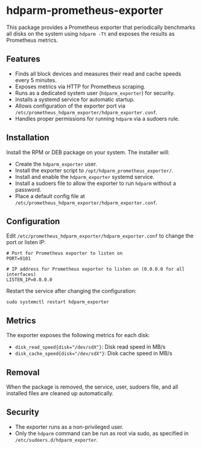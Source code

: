 # hdparm-prometheus-exporter

This package provides a Prometheus exporter that periodically benchmarks all disks on the system using `hdparm -Tt` and exposes the results as Prometheus metrics.

## Features

- Finds all block devices and measures their read and cache speeds every 5 minutes.
- Exposes metrics via HTTP for Prometheus scraping.
- Runs as a dedicated system user (`hdparm_exporter`) for security.
- Installs a systemd service for automatic startup.
- Allows configuration of the exporter port via `/etc/prometheus_hdparm_exporter/hdparm_exporter.conf`.
- Handles proper permissions for running `hdparm` via a sudoers rule.

## Installation

Install the RPM or DEB package on your system. The installer will:
- Create the `hdparm_exporter` user.
- Install the exporter script to `/opt/hdparm_prometheus_exporter/`.
- Install and enable the `hdparm_exporter` systemd service.
- Install a sudoers file to allow the exporter to run `hdparm` without a password.
- Place a default config file at `/etc/prometheus_hdparm_exporter/hdparm_exporter.conf`.

## Configuration

Edit `/etc/prometheus_hdparm_exporter/hdparm_exporter.conf` to change the port or listen IP:

```
# Port for Prometheus exporter to listen on
PORT=9101

# IP address for Prometheus exporter to listen on (0.0.0.0 for all interfaces)
LISTEN_IP=0.0.0.0
```

Restart the service after changing the configuration:

```
sudo systemctl restart hdparm_exporter
```

## Metrics

The exporter exposes the following metrics for each disk:

- `disk_read_speed{disk="/dev/sdX"}`: Disk read speed in MB/s
- `disk_cache_speed{disk="/dev/sdX"}`: Disk cache speed in MB/s

## Removal

When the package is removed, the service, user, sudoers file, and all installed files are cleaned up automatically.

## Security

- The exporter runs as a non-privileged user.
- Only the `hdparm` command can be run as root via sudo, as specified in `/etc/sudoers.d/hdparm_exporter`.